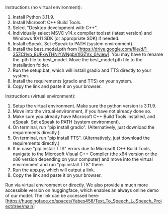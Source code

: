 Instructions (no virtual environment):
1. Install Python 3.11.9.
2. Install Microsoft C++ Build Tools.
3. Select "Desktop development with C++".
4. Individually select MSVC v14.x compiler toolset (latest version) and Windows 10/11 SDK (or appropriate SDK) if needed.
5. Install eSpeak. Set eSpeak to PATH (system environment).
6. Install the best_model.pth from [https://drive.google.com/file/d/1-35ZCl1vb_8UFxwTHNlYWNgbVXGZVx_0/view]. You may have to rename the .pth file to best_model. Move the best_model.pth file to the installation folder.
7. Run the setup.bat, which will install gradio and TTS directly to your system.
8. Install the requirements (gradio and TTS) on your system.
9. Copy the link and paste it on your browser.

Instructions (virtual environment):
1. Setup the virtual environment. Make sure the python version is 3.11.9.
2. Move into the virtual environment, if you have not already done so.
3. Make sure you already have Microsoft C++ Build Tools installed, and eSpeak. Set eSpeak to PATH (system environment).
4. On terminal, run "pip install gradio". (Alternatively, just download the requirements directly.)
5. On terminal, run "pip install TTS". (Alternatively, just download the requirements directly.)
6. If in case "pip install TTS" errors due to Microsoft C++ Build Tools, navigate to the Microsoft Visual C++ Compiler (the x64 version or the x86 version depending on your computer) and move into the virtual environment and run "pip install TTS" there.
7. Run the app.py, which will output a link.
8. Copy the link and paste it on your browser.

Run via virtual environment or directly.
We also provide a much more accessible version on huggingface, which enables an always online demo of our model. The link can be accessed here: 
[https://huggingface.co/spaces/Yabes456/Text_To_Speech_LJSpeech_Project/tree/main]
